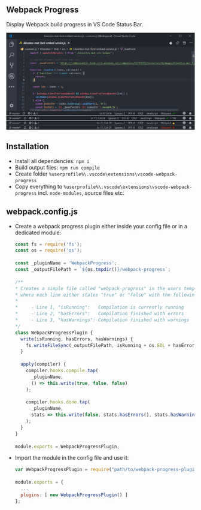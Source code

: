 ## Webpack Progress

Display Webpack build progress in VS Code Status Bar.

![](https://github.com/Combeenation/vscode-webpack-progress/raw/master/images/progress.png)

## Installation

- Install all dependencies: `npm i`
- Build output files: `npm run compile`
- Create folder `%userprofile%\.vscode\extensions\vscode-webpack-progress`
- Copy everything to `%userprofile%\.vscode\extensions\vscode-webpack-progress` incl. `node-modules`, source files etc.

## webpack.config.js

- Create a webpack progress plugin either inside your config file or in a dedicated module:
  ```js 
  const fs = require('fs');
  const os = require('os');

  const _pluginName = 'WebpackProgress';
  const _outputFilePath = `${os.tmpdir()}/webpack-progress`;

  /**
  * Creates a simple file called "webpack-progress" in the users temp folder with 3 lines of content,
  * where each line either states "true" or "false" with the following meaning:
  * 
  *     - Line 1, "isRunning":   Compilation is currently running
  *     - Line 2, "hasErrors":   Compilation finished with errors
  *     - Line 3, "hasWarnings": Compilation finished with warnings
  */
  class WebpackProgressPlugin {
    write(isRunning, hasErrors, hasWarnings) {
      fs.writeFileSync(_outputFilePath, isRunning + os.EOL + hasErrors + os.EOL + hasWarnings);
    }
    
    apply(compiler) {
      compiler.hooks.compile.tap(
        _pluginName,
        () => this.write(true, false, false)
      );
      
      compiler.hooks.done.tap(
        _pluginName,
        stats => this.write(false, stats.hasErrors(), stats.hasWarnings())
      );
    }
  }

  module.exports = WebpackProgressPlugin;
  ```
- Import the module in the config file and use it:
  ```js 
  var WebpackProgressPlugin = require("path/to/webpack-progress-plugin");
  
  module.exports = {
    ...
    plugins: [ new WebpackProgressPlugin() ]
  };
  ```
